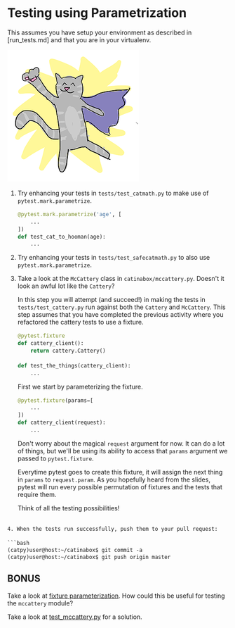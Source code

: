 # Testing using Parametrization

This assumes you have setup your environment as described in [run_tests.md]
and that you are in your virtualenv.

![hero](../pics/hero.png)

1. Try enhancing your tests in `tests/test_catmath.py` to make use of
   `pytest.mark.parametrize`.

   ```python
   @pytest.mark.parametrize('age', [
       ...
   ])
   def test_cat_to_hooman(age):
       ...
   ```

2. Try enhancing your tests in `tests/test_safecatmath.py` to also use
   `pytest.mark.parametrize`.

3. Take a look at the `McCattery` class in `catinabox/mccattery.py`.
   Doesn't it look an awful lot like the `Cattery`?

   In this step you will attempt (and succeed!) in making the tests in
   `tests/test_cattery.py` run against both the `Cattery` and `McCattery`.
   This step assumes that you have completed the previous activity where
   you refactored the cattery tests to use a fixture.

   ```python
   @pytest.fixture
   def cattery_client():
       return cattery.Cattery()

   def test_the_things(cattery_client):
       ...
   ```

   First we start by parameterizing the fixture.

   ```python
   @pytest.fixture(params=[
       ...
   ])
   def cattery_client(request):
       ...
   ```

   Don't worry about the magical `request` argument for now. It can do
   a lot of things, but we'll be using its ability to access that
   `params` argument we passed to `pytest.fixture`.

   Everytime pytest goes to create this fixture, it will assign the next
   thing in `params` to `request.param`. As you hopefully heard from the
   slides, pytest will run every possible permutation of fixtures and
   the tests that require them.

   Think of all the testing possibilities!
  ```
  
4. When the tests run successfully, push them to your pull request:

  ```bash
  (catpy)user@host:~/catinabox$ git commit -a
  (catpy)user@host:~/catinabox$ git push origin master
  ```

## BONUS

Take a look at [fixture parameterization](http://pytest.org/latest/fixture.html#fixture-parametrize).
How could this be useful for testing the `mccattery` module?

Take a look at [test_mccattery.py](https://github.com/keeppythonweird/catinabox/blob/solutions/tests/test_mccattery.py)
for a solution.